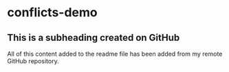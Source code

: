 # conflicts-demo

## This is a subheading created on GitHub

All of this content added to the readme file has been added from my remote GitHub repository.

